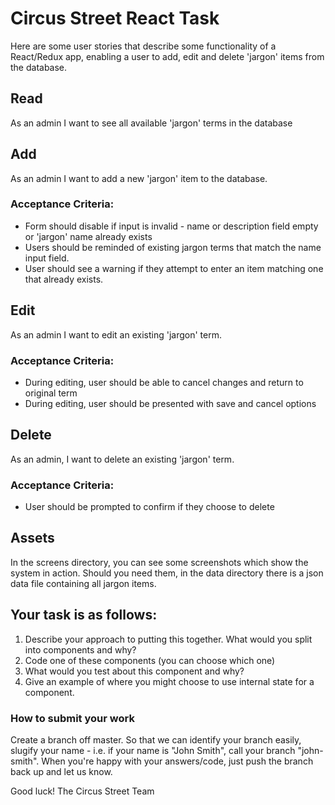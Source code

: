 # Circus Street React Task
Here are some user stories that describe some functionality of a React/Redux app, enabling a user to add, edit and delete 'jargon' items from the database.

## Read
As an admin I want to see all available 'jargon' terms in the database

## Add
As an admin I want to add a new 'jargon' item to the database.

### Acceptance Criteria:
+ Form should disable if input is invalid - name or description field empty or 'jargon' name already exists
+ Users should be reminded of existing jargon terms that match the name input field.
+ User should see a warning if they attempt to enter an item matching one that already exists.

## Edit
As an admin I want to edit an existing 'jargon' term.

### Acceptance Criteria:
+ During editing, user should be able to cancel changes and return to original term
+ During editing, user should be presented with save and cancel options

## Delete
As an admin, I want to delete an existing 'jargon' term.

### Acceptance Criteria:
+ User should be prompted to confirm if they choose to delete

## Assets
In the screens directory, you can see some screenshots which show the system in action.
Should you need them, in the data directory there is a json data file containing all jargon items.

## Your task is as follows:
1. Describe your approach to putting this together. What would you split into components and why?
2. Code one of these components (you can choose which one)
3. What would you test about this component and why?
4. Give an example of where you might choose to use internal state for a component.

### How to submit your work
Create a branch off master. So that we can identify your branch easily, slugify your name - i.e. if your name is "John Smith", call your branch "john-smith". When you're happy with your answers/code, just push the branch back up and let us know. 

Good luck!
The Circus Street Team